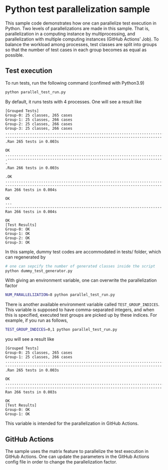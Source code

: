 # Python test parallelization sample
This sample code demonstrates how one can parallelize test execution in Python.
Two levels of parallelizations are made in this sample. That is, parallelization in a computing instance by multiprocessing, and parallelization with multiple computing instances (GitHub Actions’ Job).
To balance the workload among processes, test classes are split into groups so that the number of test cases in each group becomes as equal as possible.

## Test execution
To run tests, run the following command (confimed with Python3.9)
```bash
python parallel_test_run.py
```
By default, it runs tests with 4 processes. One will see a result like
```
[Grouped Tests]
Group-0: 25 classes, 265 cases
Group-1: 25 classes, 266 cases
Group-2: 25 classes, 266 cases
Group-3: 25 classes, 266 cases
.....................................................................................................................................................................................................................................................................................................
----------------------------------------------------------------------
.Ran 265 tests in 0.003s

OK
...........................................................................................................................................................................................................................................................................................................................................................................................................................................................................................................................................................................................
.----------------------------------------------------------------------
.Ran 266 tests in 0.003s

.OK
................................................................................................................................................................................................
----------------------------------------------------------------------
Ran 266 tests in 0.004s

OK
...
----------------------------------------------------------------------
Ran 266 tests in 0.004s

OK
[Test Results]
Group-0: OK
Group-1: OK
Group-2: OK
Group-3: OK
```
In this sample, dummy test codes are accommodated in tests/ folder, which can regenerated by
```bash
# one can sepcify the number of generated classes inside the script
python dummy_test_generator.py
```

With giving an environment variable, one can overwrite the parallelization factor
```bash
NUM_PARALLELIZATION=8 python parallel_test_run.py
```
There is another available environment variable called `TEST_GROUP_INDICES`. 
This variable is supposed to have comma-separated integers, and when this is specified,
executed test groups are picked up by these indices.
For example, if you run as follows,

```bash
TEST_GROUP_INDICES=0,1 python parallel_test_run.py
```

you will see a result like 
```
[Grouped Tests]
Group-0: 25 classes, 265 cases
Group-1: 25 classes, 266 cases
..............................................................................................................................................................................................................................................................................................................................................................................................
----------------------------------------------------------------------
.Ran 265 tests in 0.003s

OK
....................................................................................................................................................
----------------------------------------------------------------------
Ran 266 tests in 0.003s

OK
[Test Results]
Group-0: OK
Group-1: OK
```
This variable is intended for the parallelization in GitHub Actions.

## GitHub Actions
The sample uses the matrix feature to parallelize the test execution in GitHub Actions. One can update the parameters in the GitHub Actions config file in order to change the parallelization factor.
